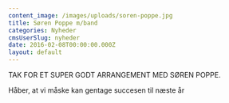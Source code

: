 ```yaml
---
content_image: /images/uploads/soren-poppe.jpg
title: Søren Poppe m/band
categories: Nyheder
cmsUserSlug: nyheder
date: 2016-02-08T00:00:00.000Z
layout: default
---
```


TAK FOR ET SUPER GODT ARRANGEMENT MED SØREN POPPE.

Håber, at vi måske kan gentage succesen til næste år